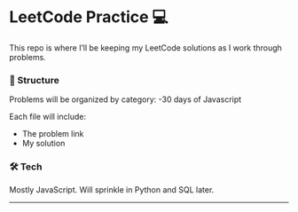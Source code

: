 # LeetCode Practice 💻

This repo is where I’ll be keeping my LeetCode solutions as I work through problems.

### 📁 Structure
Problems will be organized by category:
-30 days of Javascript

Each file will include:
- The problem link
- My solution

### 🛠 Tech
Mostly JavaScript. Will sprinkle in Python and SQL later.

---


